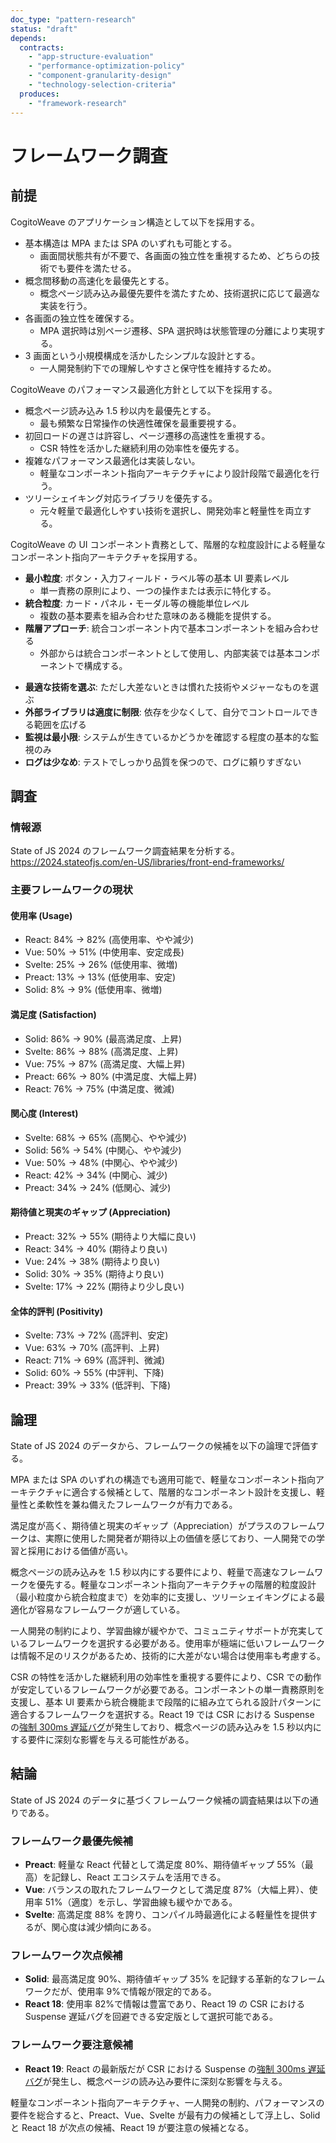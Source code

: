 ```yaml
---
doc_type: "pattern-research"
status: "draft"
depends:
  contracts:
    - "app-structure-evaluation"
    - "performance-optimization-policy"
    - "component-granularity-design"
    - "technology-selection-criteria"
  produces:
    - "framework-research"
---
```


# フレームワーク調査

## 前提

<!-- PREMISE_BEGIN: app-structure-evaluation -->

CogitoWeave のアプリケーション構造として以下を採用する。

- 基本構造は MPA または SPA のいずれも可能とする。
  - 画面間状態共有が不要で、各画面の独立性を重視するため、どちらの技術でも要件を満たせる。
- 概念間移動の高速化を最優先とする。
  - 概念ページ読み込み最優先要件を満たすため、技術選択に応じて最適な実装を行う。
- 各画面の独立性を確保する。
  - MPA 選択時は別ページ遷移、SPA 選択時は状態管理の分離により実現する。
- 3 画面という小規模構成を活かしたシンプルな設計とする。
  - 一人開発制約下での理解しやすさと保守性を維持するため。

<!-- PREMISE_END: app-structure-evaluation -->

<!-- PREMISE_BEGIN: performance-optimization-policy -->

CogitoWeave のパフォーマンス最適化方針として以下を採用する。

- 概念ページ読み込み 1.5 秒以内を最優先とする。
  - 最も頻繁な日常操作の快適性確保を最重要視する。
- 初回ロードの遅さは許容し、ページ遷移の高速性を重視する。
  - CSR 特性を活かした継続利用の効率性を優先する。
- 複雑なパフォーマンス最適化は実装しない。
  - 軽量なコンポーネント指向アーキテクチャにより設計段階で最適化を行う。
- ツリーシェイキング対応ライブラリを優先する。
  - 元々軽量で最適化しやすい技術を選択し、開発効率と軽量性を両立する。

<!-- PREMISE_END: performance-optimization-policy -->

<!-- PREMISE_BEGIN: component-granularity-design -->

CogitoWeave の UI コンポーネント責務として、階層的な粒度設計による軽量なコンポーネント指向アーキテクチャを採用する。

- **最小粒度**: ボタン・入力フィールド・ラベル等の基本 UI 要素レベル
  - 単一責務の原則により、一つの操作または表示に特化する。
- **統合粒度**: カード・パネル・モーダル等の機能単位レベル
  - 複数の基本要素を組み合わせた意味のある機能を提供する。
- **階層アプローチ**: 統合コンポーネント内で基本コンポーネントを組み合わせる
  - 外部からは統合コンポーネントとして使用し、内部実装では基本コンポーネントで構成する。

<!-- PREMISE_END: component-granularity-design -->

<!-- PREMISE_BEGIN: technology-selection-criteria -->

- **最適な技術を選ぶ**: ただし大差ないときは慣れた技術やメジャーなものを選ぶ
- **外部ライブラリは適度に制限**: 依存を少なくして、自分でコントロールできる範囲を広げる
- **監視は最小限**: システムが生きているかどうかを確認する程度の基本的な監視のみ
- **ログは少なめ**: テストでしっかり品質を保つので、ログに頼りすぎない

<!-- PREMISE_END: technology-selection-criteria -->

## 調査

### 情報源

State of JS 2024 のフレームワーク調査結果を分析する。
<https://2024.stateofjs.com/en-US/libraries/front-end-frameworks/>

### 主要フレームワークの現状

#### 使用率 (Usage)

- React: 84% → 82% (高使用率、やや減少)
- Vue: 50% → 51% (中使用率、安定成長)
- Svelte: 25% → 26% (低使用率、微増)
- Preact: 13% → 13% (低使用率、安定)
- Solid: 8% → 9% (低使用率、微増)

#### 満足度 (Satisfaction)

- Solid: 86% → 90% (最高満足度、上昇)
- Svelte: 86% → 88% (高満足度、上昇)
- Vue: 75% → 87% (高満足度、大幅上昇)
- Preact: 66% → 80% (中満足度、大幅上昇)
- React: 76% → 75% (中満足度、微減)

#### 関心度 (Interest)

- Svelte: 68% → 65% (高関心、やや減少)
- Solid: 56% → 54% (中関心、やや減少)
- Vue: 50% → 48% (中関心、やや減少)
- React: 42% → 34% (中関心、減少)
- Preact: 34% → 24% (低関心、減少)

#### 期待値と現実のギャップ (Appreciation)

- Preact: 32% → 55% (期待より大幅に良い)
- React: 34% → 40% (期待より良い)
- Vue: 24% → 38% (期待より良い)
- Solid: 30% → 35% (期待より良い)
- Svelte: 17% → 22% (期待より少し良い)

#### 全体的評判 (Positivity)

- Svelte: 73% → 72% (高評判、安定)
- Vue: 63% → 70% (高評判、上昇)
- React: 71% → 69% (高評判、微減)
- Solid: 60% → 55% (中評判、下降)
- Preact: 39% → 33% (低評判、下降)

## 論理

State of JS 2024 のデータから、フレームワークの候補を以下の論理で評価する。

MPA または SPA のいずれの構造でも適用可能で、軽量なコンポーネント指向アーキテクチャに適合する候補として、階層的なコンポーネント設計を支援し、軽量性と柔軟性を兼ね備えたフレームワークが有力である。

満足度が高く、期待値と現実のギャップ（Appreciation）がプラスのフレームワークは、実際に使用した開発者が期待以上の価値を感じており、一人開発での学習と採用における価値が高い。

概念ページの読み込みを 1.5 秒以内にする要件により、軽量で高速なフレームワークを優先する。軽量なコンポーネント指向アーキテクチャの階層的粒度設計（最小粒度から統合粒度まで）を効率的に支援し、ツリーシェイキングによる最適化が容易なフレームワークが適している。

一人開発の制約により、学習曲線が緩やかで、コミュニティサポートが充実しているフレームワークを選択する必要がある。使用率が極端に低いフレームワークは情報不足のリスクがあるため、技術的に大差がない場合は使用率も考慮する。

CSR の特性を活かした継続利用の効率性を重視する要件により、CSR での動作が安定しているフレームワークが必要である。コンポーネントの単一責務原則を支援し、基本 UI 要素から統合機能まで段階的に組み立てられる設計パターンに適合するフレームワークを選択する。React 19 では CSR における Suspense の[強制 300ms 遅延バグ](https://github.com/facebook/react/issues/31819)が発生しており、概念ページの読み込みを 1.5 秒以内にする要件に深刻な影響を与える可能性がある。

## 結論

<!-- GLOBAL_CONCLUSION_BEGIN: framework-research -->

State of JS 2024 のデータに基づくフレームワーク候補の調査結果は以下の通りである。

### フレームワーク最優先候補

- **Preact**: 軽量な React 代替として満足度 80%、期待値ギャップ 55%（最高）を記録し、React エコシステムを活用できる。
- **Vue**: バランスの取れたフレームワークとして満足度 87%（大幅上昇）、使用率 51%（適度）を示し、学習曲線も緩やかである。
- **Svelte**: 高満足度 88% を誇り、コンパイル時最適化による軽量性を提供するが、関心度は減少傾向にある。

### フレームワーク次点候補

- **Solid**: 最高満足度 90%、期待値ギャップ 35% を記録する革新的なフレームワークだが、使用率 9%で情報が限定的である。
- **React 18**: 使用率 82%で情報は豊富であり、React 19 の CSR における Suspense 遅延バグを回避できる安定版として選択可能である。

### フレームワーク要注意候補

- **React 19**: React の最新版だが CSR における Suspense の[強制 300ms 遅延バグ](https://github.com/facebook/react/issues/31819)が発生し、概念ページの読み込み要件に深刻な影響を与える。

軽量なコンポーネント指向アーキテクチャ、一人開発の制約、パフォーマンスの要件を総合すると、Preact、Vue、Svelte が最有力の候補として浮上し、Solid と React 18 が次点の候補、React 19 が要注意の候補となる。

<!-- GLOBAL_CONCLUSION_END: framework-research -->
